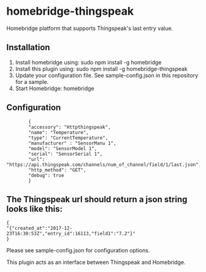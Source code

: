 # homebridge-thingspeak
Homebridge platform that supports Thingspeak's last entry value.

## Installation

1. Install homebridge using: sudo npm install -g homebridge
2. Install this plugin using: sudo npm install -g homebridge-thingspeak
3. Update your configuration file. See sample-config.json in this repository for a sample.
4. Start Homebridge: homebridge

## Configuration

            {
            "accessory": "Httpthingspeak",
            "name": "Temperature",
            "type": "CurrentTemperature",
            "manufacturer" : "SensorManu 1",
            "model": "SensorModel 1",
            "serial": "SensorSerial 1",
            "url": "https://api.thingspeak.com/channels/num_of_channel/field/1/last.json",
            "http_method": "GET",
            "debug": true
            }
               
## The Thingspeak url should return a json string looks like this:

    {
    "{"created_at":"2017-12-23T16:30:53Z","entry_id":16113,"field1":"7.2"}"
    }

Please see sample-config.json for configuration options.

This plugin acts as an interface between Thingspeak and Homebridge.

